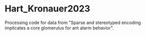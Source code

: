# Hart_Kronauer2023
Processing code for data from "Sparse and stereotyped encoding implicates a core glomerulus for ant alarm behavior".
